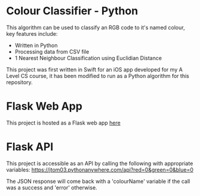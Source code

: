 # Colour Classifier - Python

This algorithm can be used to classify an RGB code to it's named colour, key features include:
* Written in Python
* Processing data from CSV file
* 1 Nearest Neighbour Classification using Euclidian Distance

This project was first written in Swift for an iOS app developed for my A Level CS course, it has been modified to run as a Python algorithm for this repository.

# Flask Web App

This project is hosted as a Flask web app [here](https://jtom03.pythonanywhere.com/)

# Flask API

This project is accessible as an API by calling the following with appropriate variables:
https://jtom03.pythonanywhere.com/api?red=0&green=0&blue=0

The JSON response will come back with a 'colourName' variable if the call was a success and 'error' otherwise.
